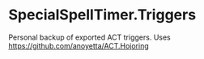 # SpecialSpellTimer.Triggers
Personal backup of exported ACT triggers. Uses https://github.com/anoyetta/ACT.Hojoring